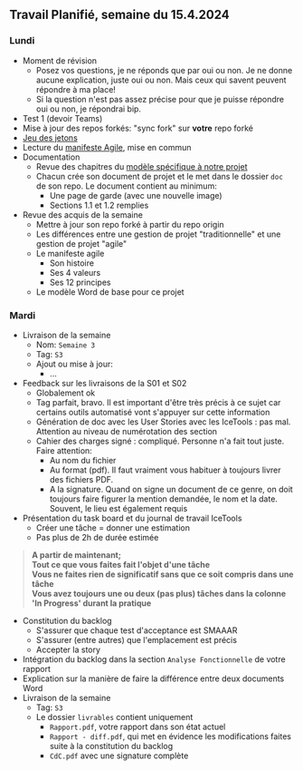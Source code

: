 ## Travail Planifié, semaine du 15.4.2024

### Lundi 

- Moment de révision
  - Posez vos questions, je ne réponds que par oui ou non. Je ne donne aucune explication, juste oui ou non. Mais ceux qui savent peuvent répondre à ma place!
  - Si la question n'est pas assez précise pour que je puisse répondre oui ou non, je répondrai bip.
- Test 1 (devoir Teams)
- Mise à jour des repos forkés: "sync fork" sur **votre** repo forké
- [Jeu des jetons](../Matériel/Jeu%20des%20pièces.md)
- Lecture du [manifeste Agile](https://agilemanifesto.org/iso/fr/manifesto.html), mise en commun
- Documentation
  - Revue des chapitres du [modèle spécifique à notre projet](../Matériel/m-proj-rapport%20building.dotx)
  - Chacun crée son document de projet et le met dans le dossier `doc` de son repo. Le document contient au minimum:
    - Une page de garde (avec une nouvelle image)
    - Sections 1.1 et 1.2 remplies
- Revue des acquis de la semaine
  - Mettre à jour son repo forké à partir du repo origin
  - Les différences entre une gestion de projet "traditionnelle" et une gestion de projet "agile"
  - Le manifeste agile
    - Son histoire
    - Ses 4 valeurs
    - Ses 12 principes
  - Le modèle Word de base pour ce projet

### Mardi 

- Livraison de la semaine
  - Nom: `Semaine 3` 
  - Tag: `S3` 
  - Ajout ou mise à jour:
    - ...
- Feedback sur les livraisons de la S01 et S02
  - Globalement ok
  - Tag parfait, bravo. Il est important d'être très précis à ce sujet car certains outils automatisé vont s'appuyer sur cette information
  - Génération de doc avec les User Stories avec les IceTools : pas mal. Attention au niveau de numérotation des section
  - Cahier des charges signé : compliqué. Personne n'a fait tout juste. Faire attention:
    - Au nom du fichier
    - Au format (pdf). Il faut vraiment vous habituer à toujours livrer des fichiers PDF.
    - A la signature. Quand on signe un document de ce genre, on doit toujours faire figurer la mention demandée, le nom et la date. Souvent, le lieu est également requis
- Présentation du task board et du journal de travail IceTools
  - Créer une tâche = donner une estimation
  - Pas plus de 2h de durée estimée

> **A partir de maintenant;**  
> **Tout ce que vous faites fait l'objet d'une tâche**  
> **Vous ne faites rien de significatif sans que ce soit compris dans une tâche**  
> **Vous avez toujours une ou deux (pas plus) tâches dans la colonne 'In Progress' durant la pratique**

- Constitution du backlog
  - S'assurer que chaque test d'acceptance est SMAAAR
  - S'assurer (entre autres) que l'emplacement est précis
  - Accepter la story
- Intégration du backlog dans la section `Analyse Fonctionnelle` de votre rapport
- Explication sur la manière de faire la différence entre deux documents Word
- Livraison de la semaine
  - Tag: `S3` 
  - Le dossier `livrables` contient uniquement
    - `Rapport.pdf`, votre rapport dans son état actuel
    - `Rapport - diff.pdf`, qui met en évidence les modifications faites suite à la constitution du backlog
    - `CdC.pdf` avec une signature complète
